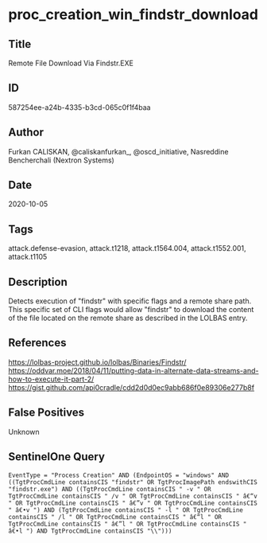 # proc_creation_win_findstr_download

## Title
Remote File Download Via Findstr.EXE

## ID
587254ee-a24b-4335-b3cd-065c0f1f4baa

## Author
Furkan CALISKAN, @caliskanfurkan_, @oscd_initiative, Nasreddine Bencherchali (Nextron Systems)

## Date
2020-10-05

## Tags
attack.defense-evasion, attack.t1218, attack.t1564.004, attack.t1552.001, attack.t1105

## Description
Detects execution of "findstr" with specific flags and a remote share path. This specific set of CLI flags would allow "findstr" to download the content of the file located on the remote share as described in the LOLBAS entry.


## References
https://lolbas-project.github.io/lolbas/Binaries/Findstr/
https://oddvar.moe/2018/04/11/putting-data-in-alternate-data-streams-and-how-to-execute-it-part-2/
https://gist.github.com/api0cradle/cdd2d0d0ec9abb686f0e89306e277b8f

## False Positives
Unknown

## SentinelOne Query
```
EventType = "Process Creation" AND (EndpointOS = "windows" AND ((TgtProcCmdLine containsCIS "findstr" OR TgtProcImagePath endswithCIS "findstr.exe") AND ((TgtProcCmdLine containsCIS " -v " OR TgtProcCmdLine containsCIS " /v " OR TgtProcCmdLine containsCIS " â€“v " OR TgtProcCmdLine containsCIS " â€”v " OR TgtProcCmdLine containsCIS " â€•v ") AND (TgtProcCmdLine containsCIS " -l " OR TgtProcCmdLine containsCIS " /l " OR TgtProcCmdLine containsCIS " â€“l " OR TgtProcCmdLine containsCIS " â€”l " OR TgtProcCmdLine containsCIS " â€•l ") AND TgtProcCmdLine containsCIS "\\")))

```